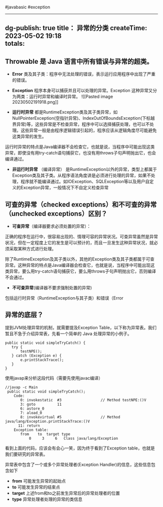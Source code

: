 #javabasic  #exception

---
dg-publish: true
title： 异常的分类
createTime: 2023-05-02 19:18  
totals:  
---



## **Throwable** 是 Java 语言中所有错误与异常的超类。
-   **Error** 类及其子类：程序中无法处理的错误，表示运行应用程序中出现了严重的错误。
-   **Exception** 程序本身可以捕获并且可以处理的异常。Exception 这种异常又分为两类：运行时异常和编译时异常。
![[Pasted image 20230502191918.png]]

-   **运行时异常**
都是RuntimeException类及其子类异常，如NullPointerException(空指针异常)、IndexOutOfBoundsException(下标越界异常)等，这些异常是不检查异常，程序中可以选择捕获处理，也可以不处理。这些异常一般是由程序逻辑错误引起的，程序应该从逻辑角度尽可能避免这类异常的发生。

运行时异常的特点是Java编译器不会检查它，也就是说，当程序中可能出现这类异常，即使没有用try-catch语句捕获它，也没有用throws子句声明抛出它，也会编译通过。

-   **非运行时异常** （编译异常）
是RuntimeException以外的异常，类型上都属于Exception类及其子类。从程序语法角度讲是必须进行处理的异常，如果不处理，程序就不能编译通过。如IOException、SQLException等以及用户自定义的Exception异常，一般情况下不自定义检查异常


## 可查的异常（checked exceptions）和不可查的异常（unchecked exceptions）区别？

-   **可查异常**（编译器要求必须处置的异常）：

正确的程序在运行中，很容易出现的、情理可容的异常状况。可查异常虽然是异常状况，但在一定程度上它的发生是可以预计的，而且一旦发生这种异常状况，就必须采取某种方式进行处理。

除了RuntimeException及其子类以外，其他的Exception类及其子类都属于可查异常。这种异常的特点是Java编译器会检查它，也就是说，当程序中可能出现这类异常，要么用try-catch语句捕获它，要么用throws子句声明抛出它，否则编译不会通过。

-   **不可查异常**(编译器不要求强制处置的异常)

包括运行时异常（RuntimeException与其子类）和错误（Error

## 异常的底层？

提到JVM处理异常的机制，就需要提及Exception Table，以下称为异常表。我们暂且不急于介绍异常表，先看一个简单的 Java 处理异常的小例子。

```
public static void simpleTryCatch() {
   try {
       testNPE();
   } catch (Exception e) {
       e.printStackTrace();
   }
}
```

使用javap来分析这段代码（需要先使用javac编译）

```
//javap -c Main
 public static void simpleTryCatch();
    Code:
       0: invokestatic  #3                  // Method testNPE:()V
       3: goto          11
       6: astore_0
       7: aload_0
       8: invokevirtual #5                  // Method java/lang/Exception.printStackTrace:()V
      11: return
    Exception table:
       from    to  target type
           0     3     6   Class java/lang/Exception
```

看到上面的代码，应该会有会心一笑，因为终于看到了Exception table，也就是我们要研究的异常表。

异常表中包含了一个或多个异常处理者(Exception Handler)的信息，这些信息包含如下

-   **from** 可能发生异常的起始点
-   **to** 可能发生异常的结束点
-   **target** 上述from和to之前发生异常后的异常处理者的位置
-   **type** 异常处理者处理的异常的类信息

